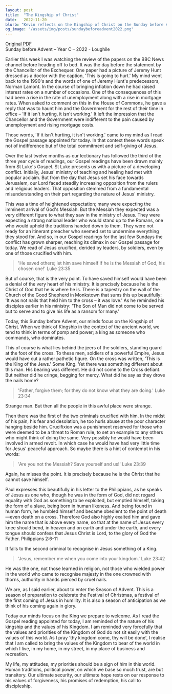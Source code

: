 ```yaml
---
layout: post
title:  "The Kingship of Christ"
date:   2022-11-20
blurb: "Kevin reflects on the Kingship of Christ on the Sunday before Advent, contrasting worldly expectations of power with the humility and self-giving love of Jesus. He draws from the Gospel and the example of Jesus' crucifixion to illustrate the nature of true kingship. The sermon calls us to embody the values of Christ's kingdom in our daily lives, embracing forgiveness, redemption, and discipleship."
og_image: "/assets/img/posts/sundaybeforeadvent2022.png"
---
```

[Original PDF](/assets/pdf/sundaybeforeadvent2022.pdf)    
Sunday before Advent – Year C – 2022 - Loughile

Earlier this week I was watching the review of the papers on the BBC News channel before heading off to bed. It was the day before the statement by the Chancellor of the Exchequer. One paper had a picture of Jeremy Hunt dressed as a doctor with the caption, 'This is going to hurt.' My mind went back to the 1990's and the words of one of Jeremy Hunt's predecessors, Norman Lamont. In the course of bringing inflation down he had raised interest rates on a number of occasions. One of the consequences of this had been a rise in the rate of unemployment along with a rise in mortgage rates. When asked to comment on this in the House of Commons, he gave a reply that was to haunt him and the Government for the rest of their time in office – 'If it isn't hurting, it isn't working.' It left the impression that the Chancellor and the Government were indifferent to the pain caused by unemployment and rising mortgage costs.

Those words, 'If it isn't hurting, it isn't working.' came to my mind as I read the Gospel passage appointed for today. In that context these words speak not of indifference but of the total commitment and self-giving of Jesus.

Over the last twelve months as our lectionary has followed the third of the three year cycle of readings, our Gospel readings have been drawn mainly from St Luke's Gospel. St Luke presents us with a picture of a developing conflict. Initially, Jesus' ministry of teaching and healing had met with popular acclaim. But from the day that Jesus set his face towards Jerusalem, our Lord faced steadily increasing opposition from the rulers and religious leaders. That opposition stemmed from a fundamental misunderstanding on their part regarding the nature of Jesus' ministry.

This was a time of heightened expectation; many were expecting the imminent arrival of God's Messiah. But the Messiah they expected was a very different figure to what they saw in the ministry of Jesus. They were expecting a strong national leader who would stand up to the Romans, one who would uphold the traditions handed down to them. They were not ready for an itinerant preacher who seemed set to undermine everything they stood for. And so, in our Gospel readings for the last few Sundays the conflict has grown sharper, reaching its climax in our Gospel passage for today. We read of Jesus crucified, derided by leaders, by soldiers, even by one of those crucified with him.

> 'He saved others; let him save himself if he is the Messiah of God, his chosen one!' Luke 23:35

But of course, that is the very point. To have saved himself would have been a denial of the very heart of his ministry. It is precisely because he is the Christ of God that he is where he is. There is a tapestry on the wall of the Church of the Good Shepherd in Monkstown that sums this up beautifully: 'It was not nails that held him to the cross – it was love.' As he reminded his disciples earlier in his ministry: 'The Son of Man did not come to be served but to serve and to give his life as a ransom for many.'

Today, this Sunday before Advent, our minds focus on the Kingship of Christ. When we think of Kingship in the context of the ancient world, we tend to think in terms of pomp and power; a king as someone who commands, who dominates.

This of course is what lies behind the jeers of the soldiers, standing guard at the foot of the cross. To these men, soldiers of a powerful Empire, Jesus would have cut a rather pathetic figure. On the cross was written, 'This is the King of the Jews.' Some King. Yet there was something different about this man. His bearing was different. He did not come to the Cross defiant. But neither did he cringe, begging for mercy. What did he say as they drove the nails home?

> 'Father, forgive them; for they do not know what they are doing.' Luke 23:34

Strange man. But then all the people in this awful place were strange.

Then there was the first of the two criminals crucified with him. In the midst of his pain, his fear and desolation, he too hurls abuse at the poor character hanging beside him. Crucifixion was a punishment reserved for those who were deemed to be a threat to Roman rule, to set an example to any others who might think of doing the same. Very possibly he would have been involved in armed revolt. In which case he would have had very little time for Jesus' peaceful approach. So maybe there is a hint of contempt in his words:

> 'Are you not the Messiah? Save yourself and us!' Luke 23:39

Again, he misses the point. It is precisely because he is the Christ that he cannot save himself.

Paul expresses this beautifully in his letter to the Philippians, as he speaks of Jesus as one who, though he was in the form of God, did not regard equality with God as something to be exploited, but emptied himself, taking the form of a slave, being born in human likeness. And being found in human form, he humbled himself and became obedient to the point of death—even death on a cross. Therefore God also highly exalted him and gave him the name that is above every name, so that at the name of Jesus every knee should bend, in heaven and on earth and under the earth, and every tongue should confess that Jesus Christ is Lord, to the glory of God the Father. Philippians 2:6-11

It falls to the second criminal to recognise in Jesus something of a King.

> 'Jesus, remember me when you come into your kingdom.' Luke 23:42

He was the one, not those learned in religion, not those who wielded power in the world who came to recognise majesty in the one crowned with thorns, authority in hands pierced by cruel nails.

We are, as I said earlier, about to enter the Season of Advent. This is a season of preparation to celebrate the Festival of Christmas, a festival of the first coming of Jesus in humility. It is also a season of anticipation as we think of his coming again in glory.

Today our minds focus on the King we prepare to welcome. As I read the Gospel reading appointed for today, I am reminded of the nature of his kingship and the values of his Kingdom. I am reminded very forcefully that the values and priorities of the Kingdom of God do not sit easily with the values of this world. As I pray 'thy kingdom come, thy will be done', I realise that I am called to bring the values of the Kingdom to bear of the world in which I live, in my home, in my street, in my place of business and recreation.

My life, my attitudes, my priorities should be a sign of him in this world. Human traditions, political power, on which we base so much trust, are but transitory. Our ultimate security, our ultimate hope rests on our response to his values of forgiveness, his promises of redemption, his call to discipleship.
